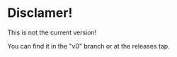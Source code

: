 # Disclamer!

This is not the current version!

You can find it in the "v0" branch or at the releases tap.

